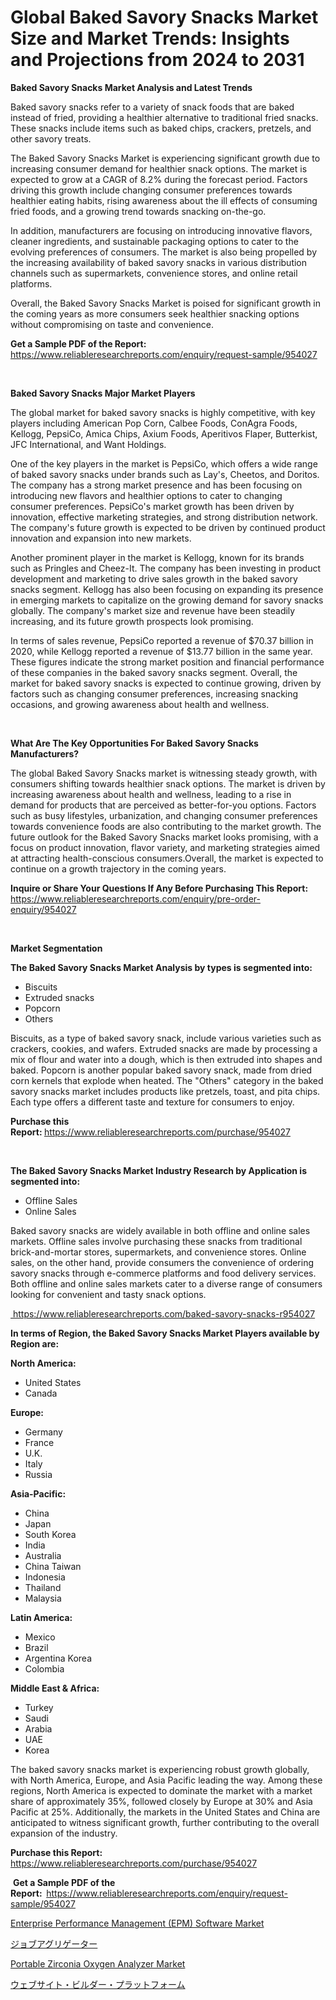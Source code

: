 <p><h1>Global Baked Savory Snacks Market Size and Market Trends: Insights and Projections from 2024 to 2031</h1></p><p><strong>Baked Savory Snacks Market Analysis and Latest Trends</strong></p>
<p><p>Baked savory snacks refer to a variety of snack foods that are baked instead of fried, providing a healthier alternative to traditional fried snacks. These snacks include items such as baked chips, crackers, pretzels, and other savory treats.</p><p>The Baked Savory Snacks Market is experiencing significant growth due to increasing consumer demand for healthier snack options. The market is expected to grow at a CAGR of 8.2% during the forecast period. Factors driving this growth include changing consumer preferences towards healthier eating habits, rising awareness about the ill effects of consuming fried foods, and a growing trend towards snacking on-the-go.</p><p>In addition, manufacturers are focusing on introducing innovative flavors, cleaner ingredients, and sustainable packaging options to cater to the evolving preferences of consumers. The market is also being propelled by the increasing availability of baked savory snacks in various distribution channels such as supermarkets, convenience stores, and online retail platforms.</p><p>Overall, the Baked Savory Snacks Market is poised for significant growth in the coming years as more consumers seek healthier snacking options without compromising on taste and convenience.</p></p>
<p><strong>Get a Sample PDF of the Report:&nbsp;</strong> <a href="https://www.reliableresearchreports.com/enquiry/request-sample/954027">https://www.reliableresearchreports.com/enquiry/request-sample/954027</a></p>
<p>&nbsp;</p>
<p><strong>Baked Savory Snacks Major Market Players</strong></p>
<p><p>The global market for baked savory snacks is highly competitive, with key players including American Pop Corn, Calbee Foods, ConAgra Foods, Kellogg, PepsiCo, Amica Chips, Axium Foods, Aperitivos Flaper, Butterkist, JFC International, and Want Holdings. </p><p>One of the key players in the market is PepsiCo, which offers a wide range of baked savory snacks under brands such as Lay's, Cheetos, and Doritos. The company has a strong market presence and has been focusing on introducing new flavors and healthier options to cater to changing consumer preferences. PepsiCo's market growth has been driven by innovation, effective marketing strategies, and strong distribution network. The company's future growth is expected to be driven by continued product innovation and expansion into new markets.</p><p>Another prominent player in the market is Kellogg, known for its brands such as Pringles and Cheez-It. The company has been investing in product development and marketing to drive sales growth in the baked savory snacks segment. Kellogg has also been focusing on expanding its presence in emerging markets to capitalize on the growing demand for savory snacks globally. The company's market size and revenue have been steadily increasing, and its future growth prospects look promising.</p><p>In terms of sales revenue, PepsiCo reported a revenue of $70.37 billion in 2020, while Kellogg reported a revenue of $13.77 billion in the same year. These figures indicate the strong market position and financial performance of these companies in the baked savory snacks segment. Overall, the market for baked savory snacks is expected to continue growing, driven by factors such as changing consumer preferences, increasing snacking occasions, and growing awareness about health and wellness.</p></p>
<p>&nbsp;</p>
<p><strong>What Are The Key Opportunities For Baked Savory Snacks Manufacturers?</strong></p>
<p><p>The global Baked Savory Snacks market is witnessing steady growth, with consumers shifting towards healthier snack options. The market is driven by increasing awareness about health and wellness, leading to a rise in demand for products that are perceived as better-for-you options. Factors such as busy lifestyles, urbanization, and changing consumer preferences towards convenience foods are also contributing to the market growth. The future outlook for the Baked Savory Snacks market looks promising, with a focus on product innovation, flavor variety, and marketing strategies aimed at attracting health-conscious consumers.Overall, the market is expected to continue on a growth trajectory in the coming years.</p></p>
<p><strong>Inquire or Share Your Questions If Any Before Purchasing This Report:</strong> <a href="https://www.reliableresearchreports.com/enquiry/pre-order-enquiry/954027">https://www.reliableresearchreports.com/enquiry/pre-order-enquiry/954027</a></p>
<p>&nbsp;</p>
<p><strong>Market Segmentation</strong></p>
<p><strong>The Baked Savory Snacks Market Analysis by types is segmented into:</strong></p>
<p><ul><li>Biscuits</li><li>Extruded snacks</li><li>Popcorn</li><li>Others</li></ul></p>
<p><p>Biscuits, as a type of baked savory snack, include various varieties such as crackers, cookies, and wafers. Extruded snacks are made by processing a mix of flour and water into a dough, which is then extruded into shapes and baked. Popcorn is another popular baked savory snack, made from dried corn kernels that explode when heated. The "Others" category in the baked savory snacks market includes products like pretzels, toast, and pita chips. Each type offers a different taste and texture for consumers to enjoy.</p></p>
<p><strong>Purchase this Report:&nbsp;</strong><a href="https://www.reliableresearchreports.com/purchase/954027">https://www.reliableresearchreports.com/purchase/954027</a></p>
<p>&nbsp;</p>
<p><strong>The Baked Savory Snacks Market Industry Research by Application is segmented into:</strong></p>
<p><ul><li>Offline Sales</li><li>Online Sales</li></ul></p>
<p><p>Baked savory snacks are widely available in both offline and online sales markets. Offline sales involve purchasing these snacks from traditional brick-and-mortar stores, supermarkets, and convenience stores. Online sales, on the other hand, provide consumers the convenience of ordering savory snacks through e-commerce platforms and food delivery services. Both offline and online sales markets cater to a diverse range of consumers looking for convenient and tasty snack options.</p></p>
<p><a href="https://www.reliableresearchreports.com/baked-savory-snacks-r954027">&nbsp;https://www.reliableresearchreports.com/baked-savory-snacks-r954027</a></p>
<p><strong>In terms of Region, the Baked Savory Snacks Market Players available by Region are:</strong></p>
<p>
    <p> <strong> North America: </strong>
        <ul>
            <li>United States</li>
            <li>Canada</li>
        </ul>
        </p> 
    <p> <strong> Europe: </strong>
        <ul>
            <li>Germany</li>
            <li>France</li>
            <li>U.K.</li>
            <li>Italy</li>
            <li>Russia</li>
        </ul>
        </p> 
    <p> <strong> Asia-Pacific: </strong>
        <ul>
            <li>China</li>
            <li>Japan</li>
            <li>South Korea</li>
            <li>India</li>
            <li>Australia</li>
            <li>China Taiwan</li>
            <li>Indonesia</li>
            <li>Thailand</li>
            <li>Malaysia</li>
        </ul>
        </p> 
    <p> <strong> Latin America: </strong>
        <ul>
            <li>Mexico</li>
            <li>Brazil</li>
            <li>Argentina Korea</li>
            <li>Colombia</li>
        </ul>
        </p> 
    <p> <strong> Middle East & Africa: </strong>
        <ul>
            <li>Turkey</li>
            <li>Saudi</li>
            <li>Arabia</li>
            <li>UAE</li>
            <li>Korea</li>
        </ul>
    </p>
    </p>
<p><p>The baked savory snacks market is experiencing robust growth globally, with North America, Europe, and Asia Pacific leading the way. Among these regions, North America is expected to dominate the market with a market share of approximately 35%, followed closely by Europe at 30% and Asia Pacific at 25%. Additionally, the markets in the United States and China are anticipated to witness significant growth, further contributing to the overall expansion of the industry.</p></p>
<p><strong>Purchase this Report: </strong><a href="https://www.reliableresearchreports.com/purchase/954027">https://www.reliableresearchreports.com/purchase/954027</a></p>
<p>&nbsp;<strong>Get a Sample PDF of the Report:&nbsp;&nbsp;</strong><a href="https://www.reliableresearchreports.com/enquiry/request-sample/954027">https://www.reliableresearchreports.com/enquiry/request-sample/954027</a></p>
<p><strong></strong></p>
<p><p><a href="https://www.linkedin.com/pulse/enterprise-performance-management-epm-software-market-furnishes-z7csf">Enterprise Performance Management (EPM) Software Market</a></p><p><a href="https://medium.com/@brycenboyer2023/%E3%82%B8%E3%83%A7%E3%83%96%E3%82%A2%E3%82%B0%E3%83%AA%E3%82%B2%E3%83%BC%E3%82%BF%E3%83%BC%E5%B8%82%E5%A0%B4-%E5%B8%82%E5%A0%B4%E3%82%B7%E3%82%A7%E3%82%A2-%E5%B8%82%E5%A0%B4%E5%8B%95%E5%90%91-%E5%B0%86%E6%9D%A5%E3%81%AE%E6%88%90%E9%95%B7%E3%82%92%E6%8E%A2%E3%82%8B-06d8587b0c16">ジョブアグリゲーター</a></p><p><a href="https://www.linkedin.com/pulse/portable-zirconia-oxygen-analyzer-market-size-outlook-forecast-sr73c">Portable Zirconia Oxygen Analyzer Market</a></p><p><a href="https://medium.com/@brianayatt2023/%E3%82%A6%E3%82%A7%E3%83%96%E3%82%B5%E3%82%A4%E3%83%88%E3%83%93%E3%83%AB%E3%83%80%E3%83%BC%E3%83%97%E3%83%A9%E3%83%83%E3%83%88%E3%83%95%E3%82%A9%E3%83%BC%E3%83%A0%E5%B8%82%E5%A0%B4-%E7%AB%B6%E4%BA%89%E5%88%86%E6%9E%90-%E5%B8%82%E5%A0%B4%E3%83%88%E3%83%AC%E3%83%B3%E3%83%89%E3%81%8A%E3%82%88%E3%81%B32031%E5%B9%B4%E3%81%BE%E3%81%A7%E3%81%AE%E4%BA%88%E6%B8%AC-972554ce258f">ウェブサイト・ビルダー・プラットフォーム</a></p></p>